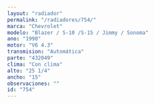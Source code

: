 ```yaml
---
layout: "radiador"
permalink: "/radiadores/754/"
marca: "Chevrolet"
modelo: "Blazer / S-10 /S-15 / Jimmy / Sonoma"
ano: "1990"
motor: "V6 4.3"
transmision: "Automática"
parte: "432049"
clima: "Con clima"
alto: "25 1/4"
ancho: "15"
observaciones: ""
id: "754"
---
```


